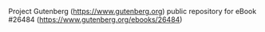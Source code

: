 Project Gutenberg (https://www.gutenberg.org) public repository for eBook #26484 (https://www.gutenberg.org/ebooks/26484)

